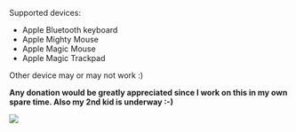 Supported devices:

  * Apple Bluetooth keyboard
  * Apple Mighty Mouse
  * Apple Magic Mouse
  * Apple Magic Trackpad

Other device may or may not work :)

**Any donation would be greatly appreciated since I work on this in my own spare time. Also my 2nd kid is underway :-)**


[![](https://www.paypalobjects.com/en_US/i/btn/btn_donate_LG.gif)](https://www.paypal.com/cgi-bin/webscr?cmd=_donations&business=joris%40vandalon%2enl&lc=NL&item_name=BtBatStat&currency_code=EUR&bn=PP%2dDonationsBF%3abtn_donateCC_LG%2egif%3aNonHosted)